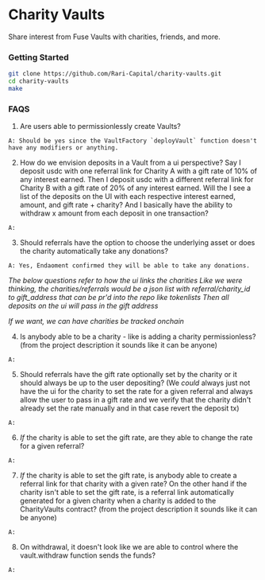 # Charity Vaults

Share interest from Fuse Vaults with charities, friends, and more.

### Getting Started

```sh
git clone https://github.com/Rari-Capital/charity-vaults.git
cd charity-vaults
make
```


### FAQS

1. Are users able to permissionlessly create Vaults?
```
A: Should be yes since the VaultFactory `deployVault` function doesn't have any modifiers or anything.
```

2. How do we envision deposits in a Vault from a ui perspective?
Say I deposit usdc with one referral link for Charity A with a gift rate of 10% of any interest earned.
Then I deposit usdc with a different referral link for Charity B with a gift rate of 20% of any interest earned.
Will the I see a list of the deposits on the UI with each respective interest earned, amount, and gift rate + charity? And I basically have the ability to withdraw x amount from each deposit in one transaction?
```
A:
```

3. Should referrals have the option to choose the underlying asset or does the charity automatically take any donations?
```
A: Yes, Endaoment confirmed they will be able to take any donations.
```

*The below questions refer to how the ui links the charities*
*Like we were thinking, the charities/referrals would be a json list with referral/charity_id to gift_address that can be pr'd into the repo like tokenlists*
*Then all deposits on the ui will pass in the gift address*

*If we want, we can have charities be tracked onchain*

4. Is anybody able to be a charity - like is adding a charity permissionless?
(from the project description it sounds like it can be anyone)
```
A:
```


5. Should referrals have the gift rate optionally set by the charity or it should always be up to the user depositing?
(We _could_ always just not have the ui for the charity to set the rate for a given referral and always allow the user to pass in a gift rate and we verify that the charity didn't already set the rate manually and in that case revert the deposit tx)
```
A:
```

6. *If* the charity is able to set the gift rate, are they able to change the rate for a given referral?
```
A:
```

7. *If* the charity is able to set the gift rate, is anybody able to create a referral link for that charity with a given rate? On the other hand if the charity isn't able to set the gift rate, is a referral link automatically generated for a given charity when a charity is added to the CharityVaults contract?
(from the project description it sounds like it can be anyone)
```
A:
```

8. On withdrawal, it doesn't look like we are able to control where the vault.withdraw function sends the funds?
```
A:
```